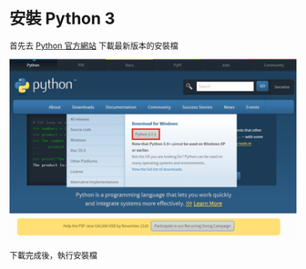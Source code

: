# 安裝 Python 3

首先去 [Python 官方網站](https://www.python.org/) 下載最新版本的安裝檔

![](Image/Image01.png) 

下載完成後，執行安裝檔
